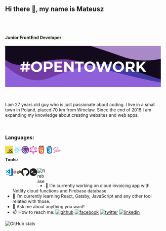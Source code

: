 ## Hi there 👋, my name is Mateusz

<br/>
<br/>

#### Junior FrontEnd Developer
![Junior FrontEnd Developer](https://raw.githubusercontent.com/SkowyrnyMG/SkowyrnyMG/master/bannerOTW.png)

<br/>

I am 27 years old guy who is just passionate about coding. I live in a small town in Poland, placed 70 km from Wroclaw. Since the end of 2018 I am expanding my knowledge about creating websites and web apps.

<br/>

### Languages:
<img align="left" alt="JavaScript" width="26px" src="https://raw.githubusercontent.com/github/explore/80688e429a7d4ef2fca1e82350fe8e3517d3494d/topics/javascript/javascript.png" />
<img align="left" alt="React" width="26px" src="https://raw.githubusercontent.com/github/explore/80688e429a7d4ef2fca1e82350fe8e3517d3494d/topics/react/react.png" />
<img align="left" alt="Gatsby" width="26px" src="https://raw.githubusercontent.com/github/explore/e94815998e4e0713912fed477a1f346ec04c3da2/topics/gatsby/gatsby.png" />
<img align="left" alt="GraphQL" width="26px" src="https://raw.githubusercontent.com/github/explore/80688e429a7d4ef2fca1e82350fe8e3517d3494d/topics/graphql/graphql.png" />
<img align="left" alt="HTML5" width="26px" src="https://raw.githubusercontent.com/github/explore/80688e429a7d4ef2fca1e82350fe8e3517d3494d/topics/html/html.png" />
<img align="left" alt="CSS3" width="26px" src="https://raw.githubusercontent.com/github/explore/80688e429a7d4ef2fca1e82350fe8e3517d3494d/topics/css/css.png" />
<img align="left" alt="Sass" width="26px" src="https://raw.githubusercontent.com/github/explore/80688e429a7d4ef2fca1e82350fe8e3517d3494d/topics/sass/sass.png" />
 
 <br/>

#### Tools:
<img align="left" alt="Visual Studio Code" width="26px" src="https://raw.githubusercontent.com/github/explore/80688e429a7d4ef2fca1e82350fe8e3517d3494d/topics/visual-studio-code/visual-studio-code.png" />
<img align="left" alt="Git" width="26px" src="https://raw.githubusercontent.com/github/explore/80688e429a7d4ef2fca1e82350fe8e3517d3494d/topics/git/git.png" />
<img align="left" alt="GitHub" width="26px" src="https://raw.githubusercontent.com/github/explore/78df643247d429f6cc873026c0622819ad797942/topics/github/github.png" />
<img align="left" alt="HTML5" width="26px" src="https://raw.githubusercontent.com/github/explore/80688e429a7d4ef2fca1e82350fe8e3517d3494d/topics/terminal/terminal.png" />
<img align="left" alt="firebase" width="26px" src="https://cdn4.iconfinder.com/data/icons/google-i-o-2016/512/google_firebase-2-512.png" />

<br/>
<br/>

- 🔭 I’m currently working on cloud invoicing app with Netlify cloud functions and Firebase database. 
- 🌱 I’m currently learning React, Gatsby, JavaScript and any other tool related with those. 
- 💬 Ask me about anything you want! 
- 📫 How to reach me: [<img src='https://cdn.jsdelivr.net/npm/simple-icons@3.0.1/icons/github.svg' alt='github' height='26'>](https://github.com/skowyrnymg)  [<img src='https://cdn.jsdelivr.net/npm/simple-icons@3.0.1/icons/facebook.svg' alt='facebook' height='26'>](https://www.facebook.com/mateusz.gruzla.3)  [<img src='https://cdn.jsdelivr.net/npm/simple-icons@3.0.1/icons/twitter.svg' alt='twitter' height='26'>](https://twitter.com/GruzlaMateusz)  [<img src='https://cdn.jsdelivr.net/npm/simple-icons@3.0.1/icons/linkedin.svg' alt='linkedin' height='26'>](https://www.linkedin.com/in/mateusz-gru%C5%BAla-99b0ab18b/)  

![GitHub stats](https://github-readme-stats.vercel.app/api?username=skowyrnymg&show_icons=true)  

